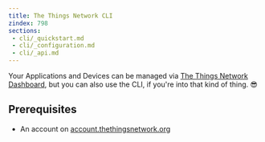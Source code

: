 ```yaml
---
title: The Things Network CLI
zindex: 798
sections:
 - cli/_quickstart.md
 - cli/_configuration.md
 - cli/_api.md
---
```

Your Applications and Devices can be managed via [The Things Network Dashboard](/dashboard/), but you can also use the CLI, if you're into that kind of thing. 😎

## Prerequisites

* An account on [account.thethingsnetwork.org](https://account.thethingsnetwork.org)
